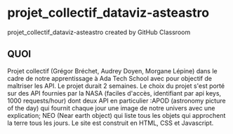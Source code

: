 # projet_collectif_dataviz-asteastro
projet_collectif_dataviz-asteastro created by GitHub Classroom

## QUOI
Projet collectif (Grégor Bréchet, Audrey Doyen, Morgane Lépine) dans le cadre de notre apprentissage à Ada Tech School avec pour objectif de maîtriser les API.
Le projet durait 2 semaines.
Le choix du projet s'est porté sur des API fournies par la NASA (faciles d'accès, identifiant par api keys, 1000 requests/hour) dont deux API en particulier :APOD (astronomy picture of the day) qui fournit chaque jour une image de notre univers avec une explication; NEO (Near earth object) qui liste tous les objets qui approchent la terre tous les jours.
Le site est construit en HTML, CSS et Javascript.
